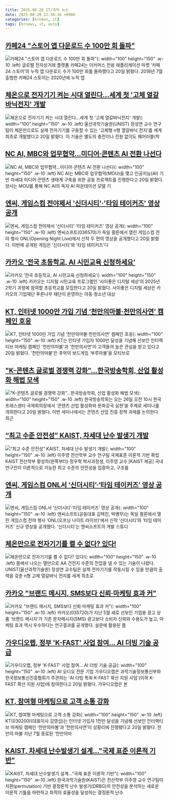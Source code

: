 ```yaml
---
title: 2025.08.20 IT/과학 뉴스
date: 2025-08-20 12:30:16 +0900
categories: [krnews, it]
tags: [krnews, it, auto]
---
```

## [카페24 "스토어 앱 다운로드 수 100만 회 돌파"](https://n.news.naver.com/mnews/article/092/0002386896)

![카페24 "스토어 앱 다운로드 수 100만 회 돌파"](https://mimgnews.pstatic.net/image/origin/092/2025/08/20/2386896.jpg?type=nf220_150){: width="100" height="150" .w-10 .left}
글로벌 전자상거래 플랫폼 카페24는 이커머스 전용 애플리케이션 마켓 ‘카페24 스토어’의 누적 앱 다운로드 수가 100만 회를 돌파했다고 20일 밝혔다. 2018년 7월 출범한 카페24 스토어는 2020년에 누적 앱

## [체온으로 전자기기 켜는 시대 열린다…세계 첫 '고체 열갈바닉전지' 개발](https://n.news.naver.com/mnews/article/008/0005238378)

![체온으로 전자기기 켜는 시대 열린다…세계 첫 '고체 열갈바닉전지' 개발](https://mimgnews.pstatic.net/image/origin/008/2025/08/20/5238378.jpg?type=nf220_150){: width="100" height="150" .w-10 .left}
울산과학기술원(UNIST) 장성연 교수 연구팀이 체온만으로도 실제 전자기기를 구동할 수 있는 '고체형 n형 열갈바닉 전지'를 세계 최초로 개발했다고 20일 밝혔다. 이 기술은 별도의 충전이나 전원 없이도 웨어러블(착

## [NC AI, MBC와 업무협약…미디어·콘텐츠 AI 전환 나선다](https://n.news.naver.com/mnews/article/277/0005639321)

![NC AI, MBC와 업무협약…미디어·콘텐츠 AI 전환 나선다](https://mimgnews.pstatic.net/image/origin/277/2025/08/20/5639321.jpg?type=nf220_150){: width="100" height="150" .w-10 .left}
NC AI는 MBC와 업무협약(MOU)을 맺고 인공지능(AI) 기반 차세대 미디어·콘텐츠 생태계 구축을 위한 공동 프로젝트를 진행한다고 20일 밝혔다. 양사는 MOU를 통해 NC AI의 독자 AI 파운데이션 모델 기

## [엔씨, 게임스컴 전야제서 '신더시티'·'타임 테이커즈' 영상 공개](https://n.news.naver.com/mnews/article/421/0008436922)

![엔씨, 게임스컴 전야제서 '신더시티'·'타임 테이커즈' 영상 공개](https://mimgnews.pstatic.net/image/origin/421/2025/08/20/8436922.jpg?type=nf220_150){: width="100" height="150" .w-10 .left}
엔씨소프트(036570)가 독일 쾰른에서 열린 게임스컴 전야 행사 ONL(Opening Night Live)에서 신작 두 편의 영상을 공개했다고 20일 밝혔다. 이번에 공개된 게임은 '신더시티'와 '타임 테이커즈'다

## [카카오 ‘전국 초등학교, AI 시민교육 신청하세요’](https://n.news.naver.com/mnews/article/011/0004522930)

![카카오 ‘전국 초등학교, AI 시민교육 신청하세요’](https://mimgnews.pstatic.net/image/origin/011/2025/08/20/4522930.jpg?type=nf220_150){: width="100" height="150" .w-10 .left}
카카오는 디지털 시민교육 프로그램인 ‘사이좋은 디지털 세상’의 2025년 2학기 과정에 참여할 초등학교를 모집한다고 20일 밝혔다. 사이좋은 디지털 세상은 카카오의 기업재단 푸른나무 재단이 운영하는 아동·청소년 대상

## [KT, 인터넷 1000만 가입 기념 ‘천만의마불·천만의사연’ 캠페인 호응](https://n.news.naver.com/mnews/article/119/0002992776)

![KT, 인터넷 1000만 가입 기념 ‘천만의마불·천만의사연’ 캠페인 호응](https://mimgnews.pstatic.net/image/origin/119/2025/08/20/2992776.jpg?type=nf220_150){: width="100" height="150" .w-10 .left}
KT는 인터넷 가입자 1000만 달성을 기념해 선보인 인터랙티브 마케팅 캠페인 '천만의마불'과 '천만의사연'이 고객들의 높은 관심을 받고 있다고 20일 밝혔다. '천만의마불'은 추억의 보드게임 ‘부루마불’을 모티브로

## ["K-콘텐츠 글로벌 경쟁력 강화"…한국방송학회, 산업 활성화 해법 모색](https://n.news.naver.com/mnews/article/092/0002386906)

!["K-콘텐츠 글로벌 경쟁력 강화"…한국방송학회, 산업 활성화 해법 모색](https://mimgnews.pstatic.net/image/origin/092/2025/08/20/2386906.jpg?type=nf220_150){: width="100" height="150" .w-10 .left}
한국방송학회는 오는 26일 오전 10시 한국프레스센터 국제회의장에서 ‘콘텐츠 산업 활성화와 문화강국 실현’을 주제로 세미나를 개최한다고 20일 밝혔다. 이번 세미나에서는 콘텐츠 산업 진흥 정책 과제를 논의한다. 최근

## [“최고 수준 안전성” KAIST, 차세대 난수 발생기 개발](https://n.news.naver.com/mnews/article/016/0002516886)

![“최고 수준 안전성” KAIST, 차세대 난수 발생기 개발](https://mimgnews.pstatic.net/image/origin/016/2025/08/20/2516886.jpg?type=nf220_150){: width="100" height="150" .w-10 .left}
이주영 전산학부 교수 연구팀 국제표준 이론적 기반 확립 KAIST 전산학부 황성하(왼쪽부터)·정우혁 박사과정생, 이주영 교수 [KAIST 제공] 국내 연구진이 이론적으로 가능한 최고 수준의 안전성을 입증하고, 구조를

## [엔씨, 게임스컴 ONL서 ‘신더시티’·‘타임 테이커즈’ 영상 공개](https://n.news.naver.com/mnews/article/009/0005544339)

![엔씨, 게임스컴 ONL서 ‘신더시티’·‘타임 테이커즈’ 영상 공개](https://mimgnews.pstatic.net/image/origin/009/2025/08/20/5544339.jpg?type=nf220_150){: width="100" height="150" .w-10 .left}
엔씨소프트(공동대표 김택진, 박병무)는 독일 쾰른에서 열린 게임스컴 전야 행사 ‘ONL(오프닝 나이트 라이브)’에서 신작 ‘신더시티’와 ‘타임 테이커즈’ 신규 영상을 공개했다. ‘신더시티’는 엔씨소프트의 개발 스튜디

## [체온만으로 전자기기를 켤 수 없다? 있다!](https://n.news.naver.com/mnews/article/079/0004057354)

![체온만으로 전자기기를 켤 수 없다? 있다!](https://mimgnews.pstatic.net/image/origin/079/2025/08/20/4057354.jpg?type=nf220_150){: width="100" height="150" .w-10 .left}
몸에서 나오는 열만으로 AA 건전지 수준의 전압을 낼 수 있는 기술이 나왔다. UNIST(울산과학기술원) 장성연 교수팀은 실제 전자기기를 작동시킬 수 있을 만큼의 출력을 갖춘 n형 고체 열갈바닉 전지를 세계 최초로

## [카카오 "브랜드 메시지, SMS보다 신뢰·마케팅 효과 커"](https://n.news.naver.com/mnews/article/018/0006094166)

![카카오 "브랜드 메시지, SMS보다 신뢰·마케팅 효과 커"](https://mimgnews.pstatic.net/image/origin/018/2025/08/20/6094166.jpg?type=nf220_150){: width="100" height="150" .w-10 .left}
카카오(035720)가 지난 5월 새로 선보인 기업용 광고 상품 ‘브랜드 메시지’가 기존 문자메시지(SMS) 광고보다 소비자 신뢰와 수용도가 높고, 마케팅 효과 역시 우수하다는 연구결과를 공개했다. 설문에 활용된 플

## [가우디오랩, 정부 'K-FAST' 사업 참여... AI 더빙 기술 공급](https://n.news.naver.com/mnews/article/138/0002203037)

![가우디오랩, 정부 'K-FAST' 사업 참여... AI 더빙 기술 공급](https://mimgnews.pstatic.net/image/origin/138/2025/08/20/2203037.jpg?type=nf220_150){: width="100" height="150" .w-10 .left}
AI 오디오 전문 기업 가우디오랩은 과학기술정보통신부와 한국정보통신진흥협회가 주관하는 'AI 더빙 특화 K-FAST 확산 지원 사업'(이하 K-FAST 확산 지원 사업)에 참여한다고 20일 밝혔다. 가우디오랩은 본

## [KT, 참여형 마케팅으로 고객 소통 강화](https://n.news.naver.com/mnews/article/018/0006094222)

![KT, 참여형 마케팅으로 고객 소통 강화](https://mimgnews.pstatic.net/image/origin/018/2025/08/20/6094222.jpg?type=nf220_150){: width="100" height="150" .w-10 .left}
KT(030200)(대표이사 김영섭)는 인터넷 가입자 1천만 달성을 기념해 선보인 인터랙티브 마케팅 캠페인 ‘천만의마불’과 ‘천만의사연’이 성황리에 진행됐다고 20일 밝혔다. 천만의 마불 지난 7월 종료된 ‘천만의마

## [KAIST, 차세대 난수발생기 설계…"국제 표준 이론적 기반"](https://n.news.naver.com/mnews/article/421/0008436828)

![KAIST, 차세대 난수발생기 설계…"국제 표준 이론적 기반"](https://mimgnews.pstatic.net/image/origin/421/2025/08/20/8436828.jpg?type=nf220_150){: width="100" height="150" .w-10 .left}
한국과학기술원(KAIST)은 전산학부 이주영 교수 연구팀이 치환(permutation) 기반 결정론적 난수 발생기(DRBG)의 안전성을 분석하는 새로운 이론적 기틀을 마련하고 최적의 효율성을 달성하는 결정론적 난수

